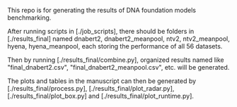 This repo is for generating the results of DNA foundation models benchmarking.

After running scripts in [./job_scripts], there should be folders in [./results_final] named dnabert2, dnabert2_meanpool, ntv2, ntv2_meanpool, hyena, hyena_meanpool, each storing the performance of all 56 datasets.

Then by running [./results_final/combine.py], organized results named like "final_dnabert2.csv", "final_dnabert2_meanpool.csv", etc. will be generated.

The plots and tables in the manuscript can then be generated by [./results_final/process.py], [./results_final/plot_radar.py], [./results_final/plot_box.py] and [./results_final/plot_runtime.py].